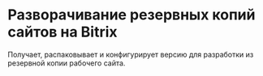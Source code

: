 # Разворачивание резервных копий сайтов на Bitrix
Получает, распаковывает и конфигурирует версию для разработки из резервной копии рабочего сайта. 
